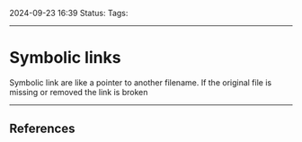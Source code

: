 2024-09-23 16:39
Status:
Tags:
___
# Symbolic links

Symbolic link are like a pointer to another filename.
If the original file is missing or removed the link is broken

___
## References
